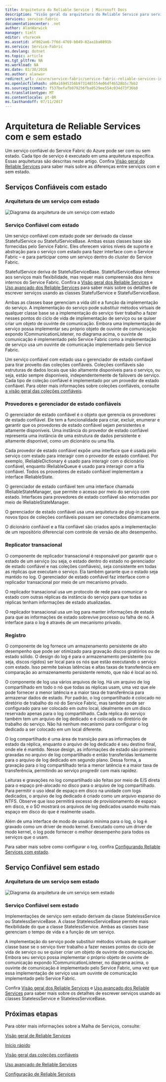 ```yaml
---
title: Arquitetura do Reliable Service | Microsoft Docs
description: "Visão geral da arquitetura do Reliable Service para serviços com e sem estado"
services: service-fabric
documentationcenter: .net
author: AlanWarwick
manager: timlt
editor: vturecek
ms.assetid: af002ae6-7f6d-4769-b049-82aa1ba0891b
ms.service: Service-Fabric
ms.devlang: dotnet
ms.topic: article
ms.tgt_pltfrm: NA
ms.workload: NA
ms.date: 03/30/2016
ms.author: alanwar
redirect_url: /azure/service-fabric/service-fabric-reliable-services-introduction
ms.openlocfilehash: a00a16945356b9731485554e06df46528b5c7bb2
ms.sourcegitcommit: f537befafb079256fba0529ee554c034d73f36b0
ms.translationtype: MT
ms.contentlocale: pt-BR
ms.lasthandoff: 07/11/2017
---
```

# <a name="architecture-for-stateful-and-stateless-reliable-services"></a>Arquitetura de Reliable Services com e sem estado
Um serviço confiável do Service Fabric do Azure pode ser com ou sem estado. Cada tipo de serviço é executado em uma arquitetura específica. Essas arquiteturas são descritas neste artigo.
Confira [Visão geral do Reliable Services](service-fabric-reliable-services-introduction.md) para saber mais sobre as diferenças entre serviços com e sem estado.

## <a name="stateful-reliable-services"></a>Serviços Confiáveis com estado
### <a name="architecture-of-a-stateful-service"></a>Arquitetura de um serviço com estado
![Diagrama da arquitetura de um serviço com estado](./media/service-fabric-reliable-services-platform-architecture/reliable-stateful-service-architecture.png)

### <a name="stateful-reliable-service"></a>Serviço Confiável com estado
Um serviço confiável com estado pode ser derivado da classe StatefulService ou StatefulServiceBase. Ambas essas classes base são fornecidas pelo Service Fabric. Eles oferecem vários níveis de suporte e abstração para o serviço com estado para fazer interface com o Service Fabric – e para participar como um serviço dentro do cluster do Service Fabric.

StatefulService deriva de StatefulServiceBase. StatefulServiceBase oferece aos serviços mais flexibilidade, mas requer mais compreensão dos itens internos do Service Fabric.
Confira a [Visão geral dos Reliable Services](service-fabric-reliable-services-introduction.md) e [Uso avançado dos Reliable Services](service-fabric-reliable-services-advanced-usage.md) para saber mais sobre os detalhes de escrever serviços usando as classes StatefulService e StatefulServiceBase.

Ambas as classes base gerenciam a vida útil e a função da implementação do serviço. A implementação do serviço pode substituir métodos virtuais de qualquer classe base se a implementação do serviço tiver trabalho a fazer nesses pontos do ciclo de vida de implementação de serviço ou se quiser criar um objeto de ouvinte de comunicação. Embora uma implementação de serviço possa implementar seu próprio objeto de ouvinte de comunicação expondo ICommunicationListener, no diagrama acima, o ouvinte de comunicação é implementado pelo Service Fabric como a implementação de serviço usa um ouvinte de comunicação implementado pelo Service Fabric.

Um serviço confiável com estado usa o gerenciador de estado confiável para tirar proveito das coleções confiáveis. Coleções confiáveis são estruturas de dados locais que são altamente disponíveis para o serviço, ou seja, estão sempre disponíveis, independentemente de failovers de serviço. Cada tipo de coleção confiável é implementado por um provedor de estado confiável.
Para obter mais informações sobre coleções confiáveis, consulte [a visão geral das coleções confiáveis](service-fabric-reliable-services-reliable-collections.md).

### <a name="reliable-state-manager-and-state-providers"></a>Provedores e gerenciador de estado confiáveis
O gerenciador de estado confiável é o objeto que gerencia os provedores de estado confiável. Ele tem a funcionalidade para criar, excluir, enumerar e garantir que os provedores de estado confiável sejam persistentes e altamente disponíveis. Uma instância do provedor de estado confiável representa uma instância de uma estrutura de dados persistente e altamente disponível, como um dicionário ou uma fila.

Cada provedor de estado confiável expõe uma interface que é usada pelo serviço com estado para interagir com o provedor de estado confiável. Por exemplo, IReliableDictionary é usado para interagir com o dicionário confiável, enquanto IReliableQueue é usado para interagir com a fila confiável. Todos os provedores de estado confiável implementam a interface IReliableState.

O gerenciador de estado confiável tem uma interface chamada IReliableStateManager, que permite o acesso por meio do serviço com estado. Interfaces para provedores de estado confiável são retornadas por meio de IReliableStateManager.

O gerenciador de estado confiável usa uma arquitetura de plug-in para que novos tipos de coleções confiáveis possam ser conectados dinamicamente.

O dicionário confiável e a fila confiável são criados após a implementação de um repositório diferencial com controle de versão de alto desempenho.

### <a name="transactional-replicator"></a>Replicator transacional
O componente de replicador transacional é responsável por garantir que o estado de um serviço (ou seja, o estado dentro do estado no gerenciador de estado confiável e nas coleções confiáveis), seja consistente em todas as réplicas que executam o serviço. Ela também garante que o estado seja mantido no log. O gerenciador de estado confiável faz interface com o replicador transacional por meio de um mecanismo privado.

O replicador transacional usa um protocolo de rede para comunicar o estado com outras réplicas da instância do serviço para que todas as réplicas tenham informações de estado atualizadas.

O replicador transacional usa um log para manter informações de estado para que as informações de estado sobrevive processo ou falha de nó. A interface para o log é através de um mecanismo privado.

### <a name="log"></a>Registro
O componente de log fornece um armazenamento persistente de alto desempenho que pode ser otimizado para gravação discos giratórios ou de estado sólido.  O design do log é para o armazenamento persistente (ou seja, discos rígidos) ser local para os nós que estão executando o serviço com estado. Isso permite baixas latências e altas taxas de transferência em comparação ao armazenamento persistente remoto, que não é local ao nó.

O componente de log usa vários arquivos de log. Há um arquivo de log compartilhado em todo o nó que todas as réplicas usam, uma vez que ele pode fornecer a menor latência e a maior taxa de transferência para armazenar dados de estado. Por padrão, o log compartilhado é colocado no diretório de trabalho do nó do Service Fabric, mas também pode ser configurado para ser colocado em outro local, idealmente em um disco reservado apenas para o log compartilhado. Cada réplica do serviço também tem um arquivo de log dedicado e é colocada no diretório de trabalho do serviço. Não há nenhum mecanismo para configurar o log dedicado a ser colocado em um local diferente.

O log compartilhado é uma área de transição para as informações de estado da réplica, enquanto o arquivo de log dedicado é seu destino final, onde ele é mantido. Nesse design, as informações de estado são primeiro gravadas no arquivo de log compartilhado e então transferidas lentamente para o arquivo de log dedicado em segundo plano. Dessa forma, a gravação para o log compartilhado teria a menor latência e a maior taxa de transferência, permitindo ao serviço progredir com mais rapidez.

Leituras e gravações no log compartilhado são feitas por meio de E/S direta para o espaço pré-alocado no disco para o arquivo de log compartilhado. Para permitir o uso ideal de espaço em disco na unidade com logs dedicados, o arquivo de log dedicado é criado como um arquivo esparso do NTFS. Observe que isso permitirá excesso de provisionamento de espaço em disco, e o SO mostrará os arquivos de log dedicados usando muito mais espaço em disco do que é realmente usado.

Além de uma interface de modo de usuário mínima para o log, o log é gravado como um driver de modo kernel. Executado como um driver de modo kernel, o log pode fornecer o melhor desempenho para todos os serviços que o usam.

Para saber mais sobre como configurar o log, confira [Configurando Reliable Services com estado](service-fabric-reliable-services-configuration.md).

## <a name="stateless-reliable-service"></a>Serviço Confiável sem estado
### <a name="architecture-of-a-stateless-service"></a>Arquitetura de um serviço sem estado
![Diagrama da arquitetura de um serviço sem estado](./media/service-fabric-reliable-services-platform-architecture/reliable-stateless-service-architecture.png)

### <a name="stateless-reliable-service"></a>Serviço Confiável sem estado
Implementações de serviço sem estado derivam da classe StatelessService ou StatelessServiceBase. A classe StatelessServiceBase permite mais flexibilidade do que a classe StatelessService.
Ambas as classes base gerenciam o tempo de vida e a função de um serviço.

A implementação do serviço pode substituir métodos virtuais de qualquer classe base se o serviço tiver trabalho a fazer nesses pontos do ciclo de vida de serviço ou se quiser criar um objeto de ouvinte de comunicação. Embora seu serviço possa implementar o próprio objeto de ouvinte de comunicação expondo ICommunicationListener, no diagrama acima, o ouvinte de comunicação é implementado pelo Service Fabric, uma vez que essa implementação de serviço usa um ouvinte de comunicação implementado pelo Service Fabric.

Confira [Visão geral dos Reliable Services](service-fabric-reliable-services-introduction.md) e [Uso avançado dos Reliable Services](service-fabric-reliable-services-advanced-usage.md) para saber mais sobre os detalhes de escrever serviços usando as classes StatelessService e StatelessServiceBase.

<!--Every topic should have next steps and links to the next logical set of content to keep the customer engaged-->
## <a name="next-steps"></a>Próximas etapas
Para obter mais informações sobre a Malha de Serviços, consulte:

[Visão geral de Reliable Services](service-fabric-reliable-services-introduction.md)

[Início rápido](service-fabric-reliable-services-quick-start.md)

[Visão geral das coleções confiáveis](service-fabric-reliable-services-reliable-collections.md)

[Uso avançado de Reliable Services](service-fabric-reliable-services-advanced-usage.md)

[Configuração de Reliable Services](service-fabric-reliable-services-configuration.md)  

